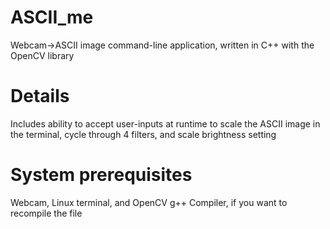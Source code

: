 # ASCII_me
Webcam->ASCII image command-line application, written in C++ with the OpenCV library

# Details
Includes ability to accept user-inputs at runtime to scale the ASCII image in the terminal, cycle through 4 filters, and scale brightness setting

# System prerequisites
Webcam, Linux terminal, and OpenCV
g++ Compiler, if you want to recompile the file
